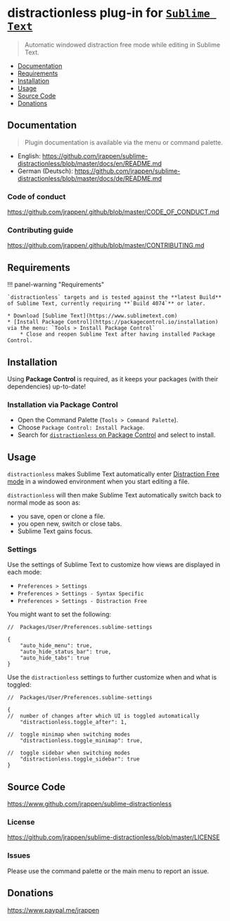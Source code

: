 # distractionless plug-in for [`Sublime Text`](https://www.sublimetext.com)

> Automatic windowed distraction free mode while editing in Sublime Text.

* [Documentation](#documentation)
* [Requirements](#requirements)
* [Installation](#installation)
* [Usage](#usage)
* [Source Code](#source-code)
* [Donations](#donations)

## Documentation

> Plugin documentation is available via the menu or command palette.

* English:
  <https://github.com/jrappen/sublime-distractionless/blob/master/docs/en/README.md>
* German (Deutsch):
  <https://github.com/jrappen/sublime-distractionless/blob/master/docs/de/README.md>

### Code of conduct

<https://github.com/jrappen/.github/blob/master/CODE_OF_CONDUCT.md>

### Contributing guide

<https://github.com/jrappen/.github/blob/master/CONTRIBUTING.md>

## Requirements

!!! panel-warning "Requirements"

    `distractionless` targets and is tested against the **latest Build** of Sublime Text, currently requiring **`Build 4074`** or later.

    * Download [Sublime Text](https://www.sublimetext.com)
    * [Install Package Control](https://packagecontrol.io/installation) via the menu: `Tools > Install Package Control`
        * Close and reopen Sublime Text after having installed Package Control.

## Installation

Using **Package Control** is required, as it keeps your packages (with their dependencies) up-to-date!

### Installation via Package Control

* Open the Command Palette (`Tools > Command Palette`).
* Choose `Package Control: Install Package`.
* Search for [`distractionless` on Package Control](https://packagecontrol.io/packages/distractionless) and select to install.

## Usage

`distractionless` makes Sublime Text automatically enter [Distraction Free mode](https://www.sublimetext.com/docs/distraction_free.html) in a windowed environment when you start editing a file.

`distractionless` will then make Sublime Text automatically switch back to normal mode as soon as:

* you save, open or clone a file.
* you open new, switch or close tabs.
* Sublime Text gains focus.

### Settings

Use the settings of Sublime Text to customize how views are displayed in each mode:

* `Preferences > Settings`
* `Preferences > Settings - Syntax Specific`
* `Preferences > Settings - Distraction Free`

You might want to set the following:

```jsonc
//  Packages/User/Preferences.sublime-settings

{
    "auto_hide_menu": true,
    "auto_hide_status_bar": true,
    "auto_hide_tabs": true
}
```

Use the `distractionless` settings to further customize when and what is toggled:

```jsonc
//  Packages/User/Preferences.sublime-settings

{
//  number of changes after which UI is toggled automatically
    "distractionless.toggle_after": 1,

//  toggle minimap when switching modes
    "distractionless.toggle_minimap": true,

//  toggle sidebar when switching modes
    "distractionless.toggle_sidebar": true
}
```

## Source Code

<https://www.github.com/jrappen/sublime-distractionless>

### License

<https://github.com/jrappen/sublime-distractionless/blob/master/LICENSE>

### Issues

Please use the command palette or the main menu to report an issue.

## Donations

<https://www.paypal.me/jrappen>
